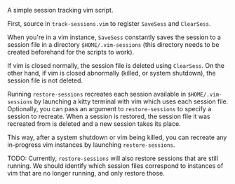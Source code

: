 A simple session tracking vim script.

First, source in `track-sessions.vim` to register `SaveSess` and `ClearSess`.

When you're in a vim instance, `SaveSess` constantly saves the session to a
session file in a directory `$HOME/.vim-sessions` (this directory needs to be
created beforehand for the scripts to work).

If vim is closed normally, the session file is deleted using `ClearSess`. On the
other hand, if vim is closed abnormally (killed, or system shutdown), the
session file is not deleted.

Running `restore-sessions` recreates each session available in `$HOME/.vim-sessions`
by launching a kitty terminal with vim which uses each session file. Optionally,
you can pass an argument to `restore-sessions` to specify a session to recreate.
When a session is restored, the session file it was recreated from is deleted
and a new session takes its place.

This way, after a system shutdown or vim being killed, you can recreate any
in-progress vim instances by launching `restore-sessions`.

TODO: Currently, `restore-sessions` will also restore sessions that are still
running. We should identify which session files correspond to instances of vim
that are no longer running, and only restore those.

